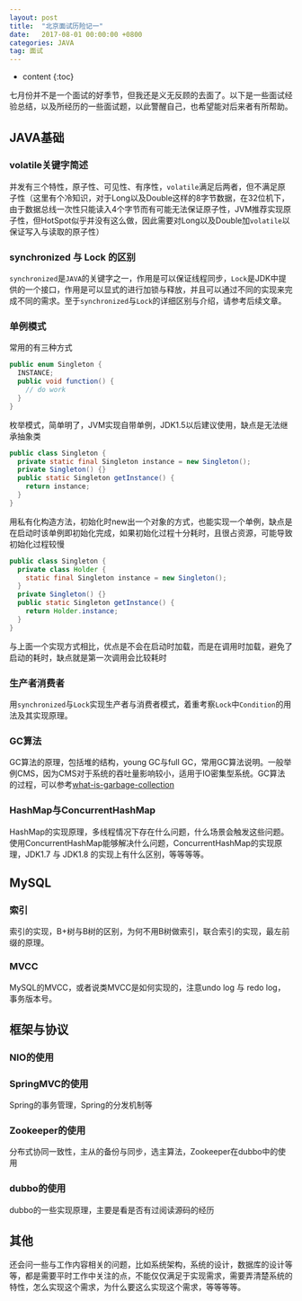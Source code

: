 ```yaml
---
layout: post
title:  "北京面试历险记一"
date:   2017-08-01 00:00:00 +0800
categories: JAVA
tag: 面试
---
```

* content
{:toc}


七月份并不是一个面试的好季节，但我还是义无反顾的去面了。以下是一些面试经验总结，以及所经历的一些面试题，以此警醒自己，也希望能对后来者有所帮助。

## JAVA基础
### volatile关键字简述
并发有三个特性，原子性、可见性、有序性，`volatile`满足后两者，但不满足原子性（这里有个冷知识，对于Long以及Double这样的8字节数据，在32位机下，由于数据总线一次性只能读入4个字节而有可能无法保证原子性，JVM推荐实现原子性，但HotSpot似乎并没有这么做，因此需要对Long以及Double加`volatile`以保证写入与读取的原子性）

### synchronized 与 Lock 的区别
`synchronized`是`JAVA`的关键字之一，作用是可以保证线程同步，`Lock`是JDK中提供的一个接口，作用是可以显式的进行加锁与释放，并且可以通过不同的实现来完成不同的需求。至于`synchronized`与`Lock`的详细区别与介绍，请参考后续文章。


### 单例模式
常用的有三种方式

```java
public enum Singleton {
  INSTANCE;
  public void function() {
    // do work
  }
}
```
枚举模式，简单明了，JVM实现自带单例，JDK1.5以后建议使用，缺点是无法继承抽象类

```java
public class Singleton {
  private static final Singleton instance = new Singleton();
  private Singleton() {}
  public static Singleton getInstance() {
    return instance;
  }
}
```
用私有化构造方法，初始化时new出一个对象的方式，也能实现一个单例，缺点是在启动时该单例即初始化完成，如果初始化过程十分耗时，且很占资源，可能导致初始化过程较慢

```java
public class Singleton {
  private class Holder {
    static final Singleton instance = new Singleton();
  }
  private Singleton() {}
  public static Singleton getInstance() {
    return Holder.instance;
  }
}
```
与上面一个实现方式相比，优点是不会在启动时加载，而是在调用时加载，避免了启动的耗时，缺点就是第一次调用会比较耗时

### 生产者消费者
用`synchronized`与`Lock`实现生产者与消费者模式，着重考察`Lock`中`Condition`的用法及其实现原理。

### GC算法
GC算法的原理，包括堆的结构，young GC与full GC，常用GC算法说明。一般举例CMS，因为CMS对于系统的吞吐量影响较小，适用于IO密集型系统。GC算法的过程，可以参考[what-is-garbage-collection](https://plumbr.eu/handbook/what-is-garbage-collection)

### HashMap与ConcurrentHashMap
HashMap的实现原理，多线程情况下存在什么问题，什么场景会触发这些问题。使用ConcurrentHashMap能够解决什么问题，ConcurrentHashMap的实现原理，JDK1.7 与 JDK1.8 的实现上有什么区别，等等等等。

## MySQL

### 索引
索引的实现，B+树与B树的区别，为何不用B树做索引，联合索引的实现，最左前缀的原理。

### MVCC
MySQL的MVCC，或者说类MVCC是如何实现的，注意undo log 与 redo log，事务版本号。

## 框架与协议

### NIO的使用

### SpringMVC的使用
Spring的事务管理，Spring的分发机制等

### Zookeeper的使用
分布式协同一致性，主从的备份与同步，选主算法，Zookeeper在dubbo中的使用

### dubbo的使用
dubbo的一些实现原理，主要是看是否有过阅读源码的经历

## 其他
还会问一些与工作内容相关的问题，比如系统架构，系统的设计，数据库的设计等等，都是需要平时工作中关注的点，不能仅仅满足于实现需求，需要弄清楚系统的特性，怎么实现这个需求，为什么要这么实现这个需求，等等等等。

